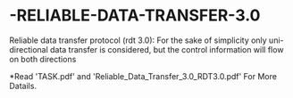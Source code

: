 # -RELIABLE-DATA-TRANSFER-3.0
Reliable data transfer protocol (rdt 3.0): For the sake of simplicity only uni-directional data transfer is considered, but the control information will flow on both directions

*Read 'TASK.pdf' and 'Reliable_Data_Transfer_3.0_RDT3.0.pdf' For More Datails.

